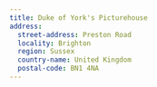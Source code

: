```yaml
---
title: Duke of York's Picturehouse
address:
  street-address: Preston Road
  locality: Brighton
  region: Sussex
  country-name: United Kingdom
  postal-code: BN1 4NA
---
```

